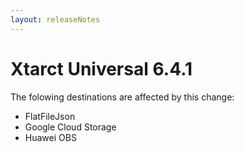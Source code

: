 ```yaml
---
layout: releaseNotes
---
```


# Xtarct Universal 6.4.1
The folowing destinations are affected by this change:
- FlatFileJson
- Google Cloud Storage
- Huawei OBS
